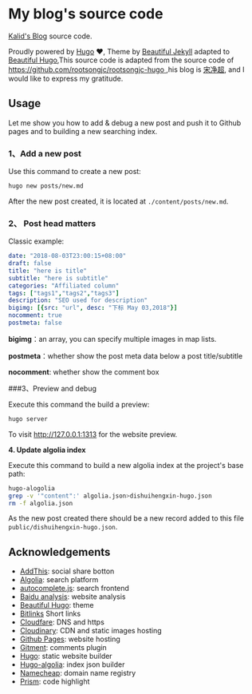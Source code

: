 # My blog's source code

[Kalid's Blog](https://kalid.io/) source code.

Proudly powered by [Hugo](https://github.com/gohugoio/hugo) ❤️, Theme by [Beautiful Jekyll](http://deanattali.com/beautiful-jekyll/) adapted to [Beautiful Hugo](https://github.com/halogenica/beautifulhugo),This source code is adapted from the source code of [https://github.com/rootsongjc/rootsongjc-hugo ](https://github.com/rootsongjc/rootsongjc-hugo "beautifulhugo latest code"),his blog is [宋净超](https://jimmysong.io "Jim Mysong"), and I would like to express my gratitude.

## Usage

Let me show you how to add & debug a new post and push it to Github pages and to building a new searching index.

### 1、Add a new post

Use this command to create a new post:

```bash
hugo new posts/new.md
```

After the new post created, it is located at `./content/posts/new.md`.

### 2、 Post head matters

Classic example:

```yaml
date: "2018-08-03T23:00:15+08:00"
draft: false
title: "here is title"
subtitle: "here is subtitle"
categories: "Affiliated column"
tags: ["tags1","tags2","tags3"]
description: "SEO used for description"
bigimg: [{src: "url", desc: "下标 May 03,2018"}]
nocomment: true
postmeta: false
```

**bigimg**：an array, you can specify multiple images in map lists.

**postmeta**：whether show the post meta data below a post title/subtitle

**nocomment**: whether show the comment box

###3、Preview and debug

Execute this command the build a preview:

```bash
hugo server
```

To visit <http://127.0.0.1:1313> for the website preview.

**4. Update algolia index**

Execute this command to build a new algolia index at the project's base path:

```Bash
hugo-alogolia
grep -v '"content":' algolia.json>dishuihengxin-hugo.json
rm -f algolia.json
```

As the  new post created there should be a new record added to this file `public/dishuihengxin-hugo.json`.

## Acknowledgements

- [AddThis](https://www.addthis.com/): social share botton
- [Algolia](https://www.algolia.com/): search platform
- [autocomplete.js](https://github.com/algolia/autocomplete.js): search frontend
- [Baidu analysis](http://tongji.baidu.com/): website analysis
- [Beautiful Hugo](https://github.com/halogenica/beautifulhugo): theme
- [Bitlinks](https://bitly.com/) Short links
- [Cloudfare](https://www.cloudflare.com/): DNS and https
- [Cloudinary](https://www.cloudinary.com/): CDN and static images hosting
- [Github Pages](https://pages.github.com/): website hosting
- [Gitment](https://github.com/imsun/gitment): comments plugin
- [Hugo](https://gohugo.io/): static website builder
- [Hugo-algolia](https://www.npmjs.com/package/hugo-algolia): index json builder
- [Namecheap](https://namecheap.com/): domain name registry
- [Prism](http://prism.com/): code highlight
